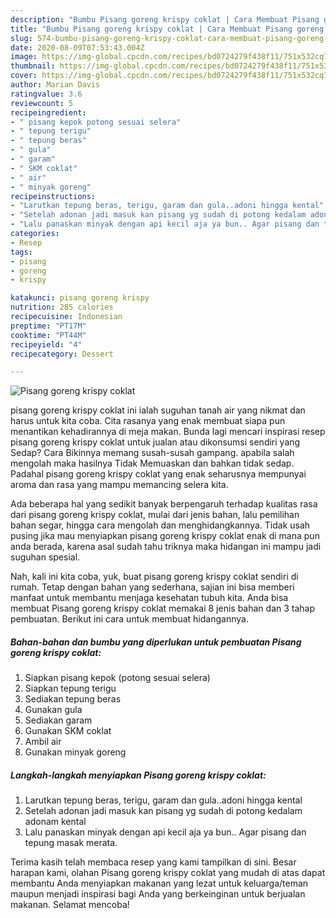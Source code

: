 ```yaml
---
description: "Bumbu Pisang goreng krispy coklat | Cara Membuat Pisang goreng krispy coklat Yang Enak Dan Mudah"
title: "Bumbu Pisang goreng krispy coklat | Cara Membuat Pisang goreng krispy coklat Yang Enak Dan Mudah"
slug: 574-bumbu-pisang-goreng-krispy-coklat-cara-membuat-pisang-goreng-krispy-coklat-yang-enak-dan-mudah
date: 2020-08-09T07:53:43.004Z
image: https://img-global.cpcdn.com/recipes/bd0724279f438f11/751x532cq70/pisang-goreng-krispy-coklat-foto-resep-utama.jpg
thumbnail: https://img-global.cpcdn.com/recipes/bd0724279f438f11/751x532cq70/pisang-goreng-krispy-coklat-foto-resep-utama.jpg
cover: https://img-global.cpcdn.com/recipes/bd0724279f438f11/751x532cq70/pisang-goreng-krispy-coklat-foto-resep-utama.jpg
author: Marian Davis
ratingvalue: 3.6
reviewcount: 5
recipeingredient:
- " pisang kepok potong sesuai selera"
- " tepung terigu"
- " tepung beras"
- " gula"
- " garam"
- " SKM coklat"
- " air"
- " minyak goreng"
recipeinstructions:
- "Larutkan tepung beras, terigu, garam dan gula..adoni hingga kental"
- "Setelah adonan jadi masuk kan pisang yg sudah di potong kedalam adonam kental"
- "Lalu panaskan minyak dengan api kecil aja ya bun.. Agar pisang dan tepung masak merata."
categories:
- Resep
tags:
- pisang
- goreng
- krispy

katakunci: pisang goreng krispy 
nutrition: 285 calories
recipecuisine: Indonesian
preptime: "PT17M"
cooktime: "PT44M"
recipeyield: "4"
recipecategory: Dessert

---
```



![Pisang goreng krispy coklat](https://img-global.cpcdn.com/recipes/bd0724279f438f11/751x532cq70/pisang-goreng-krispy-coklat-foto-resep-utama.jpg)


pisang goreng krispy coklat ini ialah suguhan tanah air yang nikmat dan harus untuk kita coba. Cita rasanya yang enak membuat siapa pun menantikan kehadirannya di meja makan.
Bunda lagi mencari inspirasi resep pisang goreng krispy coklat untuk jualan atau dikonsumsi sendiri yang Sedap? Cara Bikinnya memang susah-susah gampang. apabila salah mengolah maka hasilnya Tidak Memuaskan dan bahkan tidak sedap. Padahal pisang goreng krispy coklat yang enak seharusnya mempunyai aroma dan rasa yang mampu memancing selera kita.

Ada beberapa hal yang sedikit banyak berpengaruh terhadap kualitas rasa dari pisang goreng krispy coklat, mulai dari jenis bahan, lalu pemilihan bahan segar, hingga cara mengolah dan menghidangkannya. Tidak usah pusing jika mau menyiapkan pisang goreng krispy coklat enak di mana pun anda berada, karena asal sudah tahu triknya maka hidangan ini mampu jadi suguhan spesial.




Nah, kali ini kita coba, yuk, buat pisang goreng krispy coklat sendiri di rumah. Tetap dengan bahan yang sederhana, sajian ini bisa memberi manfaat untuk membantu menjaga kesehatan tubuh kita. Anda bisa membuat Pisang goreng krispy coklat memakai 8 jenis bahan dan 3 tahap pembuatan. Berikut ini cara untuk membuat hidangannya.

<!--inarticleads1-->

##### Bahan-bahan dan bumbu yang diperlukan untuk pembuatan Pisang goreng krispy coklat:

1. Siapkan  pisang kepok (potong sesuai selera)
1. Siapkan  tepung terigu
1. Sediakan  tepung beras
1. Gunakan  gula
1. Sediakan  garam
1. Gunakan  SKM coklat
1. Ambil  air
1. Gunakan  minyak goreng




<!--inarticleads2-->

##### Langkah-langkah menyiapkan Pisang goreng krispy coklat:

1. Larutkan tepung beras, terigu, garam dan gula..adoni hingga kental
1. Setelah adonan jadi masuk kan pisang yg sudah di potong kedalam adonam kental
1. Lalu panaskan minyak dengan api kecil aja ya bun.. Agar pisang dan tepung masak merata.




Terima kasih telah membaca resep yang kami tampilkan di sini. Besar harapan kami, olahan Pisang goreng krispy coklat yang mudah di atas dapat membantu Anda menyiapkan makanan yang lezat untuk keluarga/teman maupun menjadi inspirasi bagi Anda yang berkeinginan untuk berjualan makanan. Selamat mencoba!
